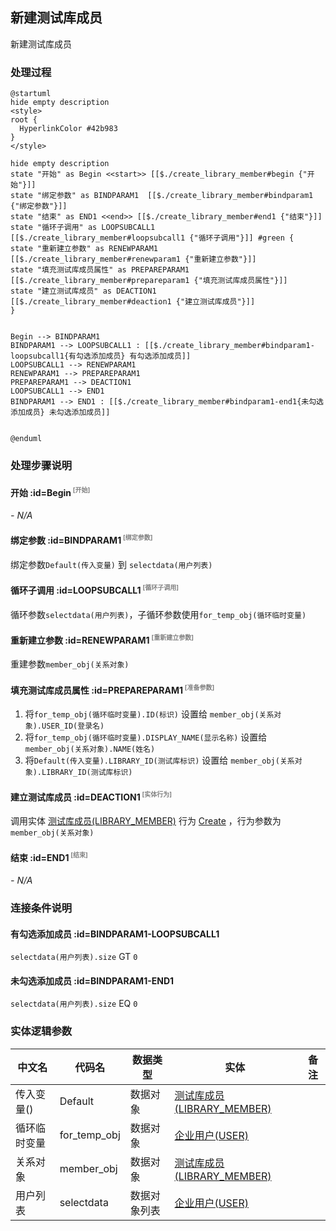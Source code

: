 ## 新建测试库成员 <!-- {docsify-ignore-all} -->

   新建测试库成员

### 处理过程

```plantuml
@startuml
hide empty description
<style>
root {
  HyperlinkColor #42b983
}
</style>

hide empty description
state "开始" as Begin <<start>> [[$./create_library_member#begin {"开始"}]]
state "绑定参数" as BINDPARAM1  [[$./create_library_member#bindparam1 {"绑定参数"}]]
state "结束" as END1 <<end>> [[$./create_library_member#end1 {"结束"}]]
state "循环子调用" as LOOPSUBCALL1  [[$./create_library_member#loopsubcall1 {"循环子调用"}]] #green {
state "重新建立参数" as RENEWPARAM1  [[$./create_library_member#renewparam1 {"重新建立参数"}]]
state "填充测试库成员属性" as PREPAREPARAM1  [[$./create_library_member#prepareparam1 {"填充测试库成员属性"}]]
state "建立测试库成员" as DEACTION1  [[$./create_library_member#deaction1 {"建立测试库成员"}]]
}


Begin --> BINDPARAM1
BINDPARAM1 --> LOOPSUBCALL1 : [[$./create_library_member#bindparam1-loopsubcall1{有勾选添加成员} 有勾选添加成员]]
LOOPSUBCALL1 --> RENEWPARAM1
RENEWPARAM1 --> PREPAREPARAM1
PREPAREPARAM1 --> DEACTION1
LOOPSUBCALL1 --> END1
BINDPARAM1 --> END1 : [[$./create_library_member#bindparam1-end1{未勾选添加成员} 未勾选添加成员]]


@enduml
```


### 处理步骤说明

#### 开始 :id=Begin<sup class="footnote-symbol"> <font color=gray size=1>[开始]</font></sup>



*- N/A*
#### 绑定参数 :id=BINDPARAM1<sup class="footnote-symbol"> <font color=gray size=1>[绑定参数]</font></sup>



绑定参数`Default(传入变量)` 到 `selectdata(用户列表)`
#### 循环子调用 :id=LOOPSUBCALL1<sup class="footnote-symbol"> <font color=gray size=1>[循环子调用]</font></sup>



循环参数`selectdata(用户列表)`，子循环参数使用`for_temp_obj(循环临时变量)`
#### 重新建立参数 :id=RENEWPARAM1<sup class="footnote-symbol"> <font color=gray size=1>[重新建立参数]</font></sup>



重建参数```member_obj(关系对象)```
#### 填充测试库成员属性 :id=PREPAREPARAM1<sup class="footnote-symbol"> <font color=gray size=1>[准备参数]</font></sup>



1. 将`for_temp_obj(循环临时变量).ID(标识)` 设置给  `member_obj(关系对象).USER_ID(登录名)`
2. 将`for_temp_obj(循环临时变量).DISPLAY_NAME(显示名称)` 设置给  `member_obj(关系对象).NAME(姓名)`
3. 将`Default(传入变量).LIBRARY_ID(测试库标识)` 设置给  `member_obj(关系对象).LIBRARY_ID(测试库标识)`

#### 建立测试库成员 :id=DEACTION1<sup class="footnote-symbol"> <font color=gray size=1>[实体行为]</font></sup>



调用实体 [测试库成员(LIBRARY_MEMBER)](module/TestMgmt/library_member.md) 行为 [Create](module/TestMgmt/library_member#行为) ，行为参数为`member_obj(关系对象)`

#### 结束 :id=END1<sup class="footnote-symbol"> <font color=gray size=1>[结束]</font></sup>



*- N/A*


### 连接条件说明
#### 有勾选添加成员 :id=BINDPARAM1-LOOPSUBCALL1

`selectdata(用户列表).size` GT `0`
#### 未勾选添加成员 :id=BINDPARAM1-END1

`selectdata(用户列表).size` EQ `0`


### 实体逻辑参数

|    中文名   |    代码名    |  数据类型    |  实体   |备注 |
| --------| --------| -------- | -------- | --------   |
|传入变量(<i class="fa fa-check"/></i>)|Default|数据对象|[测试库成员(LIBRARY_MEMBER)](module/TestMgmt/library_member.md)||
|循环临时变量|for_temp_obj|数据对象|[企业用户(USER)](module/Base/user.md)||
|关系对象|member_obj|数据对象|[测试库成员(LIBRARY_MEMBER)](module/TestMgmt/library_member.md)||
|用户列表|selectdata|数据对象列表|[企业用户(USER)](module/Base/user.md)||
